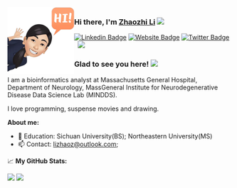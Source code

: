 <img align="left" width="150" height="150" margin-right="100" alt="zhaozhili" src="images/hi.png"/>

### Hi there, I'm <a href="https://gkassym.netlify.app" target="_blank">Zhaozhi Li</a> <img src="https://media.giphy.com/media/hvRJCLFzcasrR4ia7z/giphy.gif" width="25px">

[![Linkedin Badge](https://img.shields.io/badge/-LinkedIn-0e76a8?style=flat-square&logo=Linkedin&logoColor=white)](https://www.linkedin.com/in/zhaozhi-li-10749a14a/)
[![Website Badge](https://img.shields.io/badge/Website-3b5998?style=flat-square&logo=google-chrome&logoColor=white)](https://www.linkedin.com/in/zhaozhi-li-10749a14a/)
[![Twitter Badge](https://img.shields.io/badge/-Twitter-00acee?style=flat-square&logo=Twitter&logoColor=white)](https://twitter.com/jerry_zhaozhi)
&nbsp; ![](https://visitor-badge.glitch.me/badge?page_id=zhaozhili)


### Glad to see you here! <img src="https://c.tenor.com/3_mXIoBPNhoAAAAi/party-parrot.gif" width="25px">

I am a bioinformatics analyst at Massachusetts General Hospital, Department of Neurology, MassGeneral Institute for Neurodegenerative Disease Data Science Lab (MINDDS).

I love programming, suspense movies and drawing. 

**About me:**

- 📝 Education: Sichuan University(BS); Northeastern University(MS)
- 📫 Contact: lizhaoz@outlook.com;


📈 **My GitHub Stats:**

<p>
  <img height="180em" src="https://github-readme-stats.vercel.app/api?username=lizhaozhi&show_icons=true&hide_border=true&&count_private=true&include_all_commits=true" />
  <img height="180em" src="https://github-readme-stats.vercel.app/api/top-langs/?username=lizhaozhi&show_icons=true&hide_border=true&layout=compact&langs_count=8&count_private=true"/>
</p>
